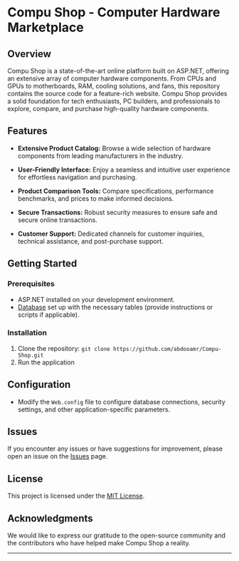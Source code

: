 # Compu Shop - Computer Hardware Marketplace

## Overview

Compu Shop is a state-of-the-art online platform built on ASP.NET, offering an extensive array of computer hardware components. From CPUs and GPUs to motherboards, RAM, cooling solutions, and fans, this repository contains the source code for a feature-rich website. Compu Shop provides a solid foundation for tech enthusiasts, PC builders, and professionals to explore, compare, and purchase high-quality hardware components.

## Features

- **Extensive Product Catalog:** Browse a wide selection of hardware components from leading manufacturers in the industry.
  
- **User-Friendly Interface:** Enjoy a seamless and intuitive user experience for effortless navigation and purchasing.

- **Product Comparison Tools:** Compare specifications, performance benchmarks, and prices to make informed decisions.

- **Secure Transactions:** Robust security measures to ensure safe and secure online transactions.

- **Customer Support:** Dedicated channels for customer inquiries, technical assistance, and post-purchase support.

## Getting Started

### Prerequisites

- ASP.NET installed on your development environment.
- [Database](database.md) set up with the necessary tables (provide instructions or scripts if applicable).


### Installation

1. Clone the repository: `git clone https://github.com/abdooamr/Compu-Shop.git`
2. Run the application

## Configuration

- Modify the `Web.config` file to configure database connections, security settings, and other application-specific parameters.


## Issues

If you encounter any issues or have suggestions for improvement, please open an issue on the [Issues](https://github.com/your-username/CompuShop/issues) page.

## License

This project is licensed under the [MIT License](LICENSE.md).

## Acknowledgments

We would like to express our gratitude to the open-source community and the contributors who have helped make Compu Shop a reality.

--- 

